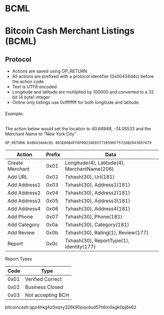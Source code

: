 # BCML
# Bitcoin Cash Merchant Listings  (BCML)

## Protocol

* Actions are saved using OP_RETURN
* All actions are prefixed with a protocol identifier (0x00434d4c) before the action code
* Text is UTF8 encoded
* Longitude and latitude are multiplied by 100000 and converted to a 32 bit (4 byte) integer
* Online only listings use 0xffffffff for both longitude and latitude.

###### Example:
The action below would set the location to 40.64948, -74.05533 and the Merchant Name to “New York City”

```
OP_RETURN 0x00434d4c01 003E06B4FF8F00234E657720596F75726B2043697479
```

| Action | Prefix | Data |
|--------|--------|------|
| Create Merchant | 0x01 | Longitude(4), Latitude(4), MerchantName(206) |
| Add URL | 0x02 | Txhash(30), Url(181) |
| Add Address1 | 0x03 | Txhash(30), Address1(181) |
| Add Address2 | 0x04 | Txhash(30), Address2(181) |
| Add Address3 | 0x05 | Txhash(30), Address3(181) |
| Add Address4 | 0x06 | Txhash(30), Address4(181) |
| Add Phone | 0x07 | Txhash(30), Phone(181) |
| Add Category | 0x0a | Txhash(30), Category(181) |
| Add Review | 0x0b | Txhash(30), Rating(1), Review(177) |
| Report | 0x0c | Txhash(30), ReportType(1), Identity(177) |


Report Types

| Code | Type |
|----|----|
| 0x01 | Verified Correct |
| 0x02 | Business Closed |
| 0x03 | Not accepting BCH |


bitcoincash:qpz4hkg4z0xqny326k90pqvdud57h6m0agk0pj6e62
